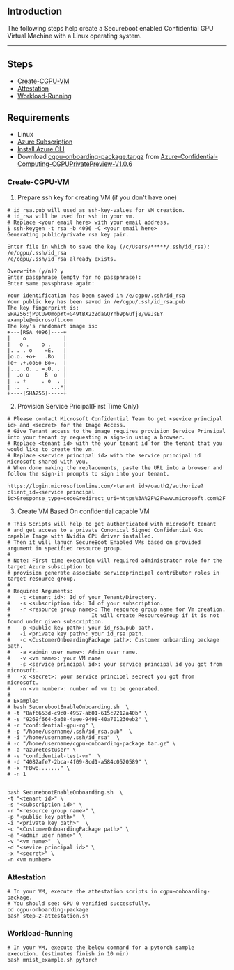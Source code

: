 ## Introduction

The following steps help create a Secureboot enabled Confidential GPU Virtual Machine with a Linux operating system.

-----------------------------------------------


## Steps

- [Create-CGPU-VM](#Create-CGPU-VM)
- [Attestation](#Attestation)
- [Workload-Running](#Workload-Running)



## Requirements

- Linux
- [Azure Subscription](https://docs.microsoft.com/en-us/azure/cost-management-billing/manage/create-subscription)
- [Install Azure CLI](https://docs.microsoft.com/en-us/cli/azure/install-azure-cli)
- Download [cgpu-onboarding-package.tar.gz](https://github.com/Azure-Confidential-Computing/PrivatePreview/releases/download/V1.0.6/cgpu-onboarding-package.tar.gz) from [Azure-Confidential-Computing-CGPUPrivatePreview-V1.0.6](https://github.com/Azure-Confidential-Computing/PrivatePreview/releases/tag/V1.0.6)


### Create-CGPU-VM

1. Prepare ssh key for creating VM (if you don't have one)

```
# id_rsa.pub will used as ssh-key-values for VM creation.
# id_rsa will be used for ssh in your vm.
# Replace <your email here> with your email address.
$ ssh-keygen -t rsa -b 4096 -C <your email here>
Generating public/private rsa key pair.

Enter file in which to save the key (/c/Users/*****/.ssh/id_rsa): /e/cgpu/.ssh/id_rsa
/e/cgpu/.ssh/id_rsa already exists.

Overwrite (y/n)? y
Enter passphrase (empty for no passphrase):
Enter same passphrase again:

Your identification has been saved in /e/cgpu/.ssh/id_rsa
Your public key has been saved in /e/cgpu/.ssh/id_rsa.pub
The key fingerprint is:
SHA256:jPDCUwOmopYt+G49tBX2zZdaGQYnb9pGufj8/w9JsEY example@microsoft.com
The key's randomart image is:
+---[RSA 4096]----+
|    o            |
|   o .    o .    |
|. . . o    =E.   |
|o.o. +o+   .Bo   |
|o+ .+.ooSo Bo=.  |
|... .o. . =.O. . |
|  .o o     B  o  |
| .. +     . o  . |
| ..  .       ...*|
+----[SHA256]-----+
```

2. Provision Service Pricipal(First Time Only)

```
# Please contact Microsoft Confidential Team to get <sevice principal id> and <secret> for the Image Access.
# Give Tenant access to the image requires provision Service Prinsipal into your tenant by requesting a sign-in using a browser. 
# Replace <tenant id> with the your tenant id for the tenant that you would like to create the vm. 
# Replace <service principal id> with the service principal id Microsoft shared with you. 
# When done making the replacements, paste the URL into a browser and follow the sign-in prompts to sign into your tenant.

https://login.microsoftonline.com/<tenant id>/oauth2/authorize?client_id=<service principal id>&response_type=code&redirect_uri=https%3A%2F%2Fwww.microsoft.com%2F 
```

3. Create VM Based On confidential capable VM
```
# This Scripts will help to get authenticated with microsoft tenant 
# and get access to a private Cononical Signed Confidential Gpu capable Image with Nvidia GPU driver installed.
# Then it will lanucn SecureBoot Enabled VMs based on provided argument in specified resource group.
#
# Note: First time execution will required administrator role for the target Azure subsciption to
# provision generate associate serviceprincipal contributor roles in target resource group. 
#
# Required Arguments: 
#	-t <tenant id>: Id of your Tenant/Directory. 
#	-s <subscription id>: Id of your subscription. 
#	-r <resource group name>: The resource group name for Vm creation.
#                          It will create ResourceGroup if it is not found under given subscription.
#	-p <public key path>: your id_rsa.pub path. 
#	-i <private key path>: your id_rsa path. 
#	-c <CustomerOnboardingPackage path>: Customer onboarding package path.
#	-a <admin user name>: Admin user name.
#	-v <vm name>: your VM name
#	-s <service principal id>: your service principal id you got from microsoft.
#	-x <secret>: your service principal secrect you got from microsoft.
#	-n <vm number>: number of vm to be generated.
#
# Example:
# bash SecurebootEnableOnboarding.sh  \
# -t "8af6653d-c9c0-4957-ab01-615c7212a40b" \
# -s "9269f664-5a68-4aee-9498-40a701230eb2" \
# -r "confidential-gpu-rg" \
# -p "/home/username/.ssh/id_rsa.pub"  \
# -i "/home/username/.ssh/id_rsa"  \
# -c "/home/username/cgpu-onboarding-package.tar.gz" \
# -a "azuretestuser" \
# -v "confidential-test-vm"  \
# -d "4082afe7-2bca-4f09-8cd1-a584c0520589" \
# -x "FBw8......." \
# -n 1


bash SecurebootEnableOnboarding.sh  \
-t "<tenant id>" \
-s "<subscription id>" \
-r "<resource group name>" \
-p "<public key path>"  \
-i "<private key path>"  \
-c "<CustomerOnboardingPackage path>" \
-a "<admin user name>" \
-v "<vm name>"  \
-d "<sevice principal id>" \
-x "<secret>" \
-n <vm number>
```

### Attestation

```
# In your VM, execute the attestation scripts in cgpu-onboarding-package.
# You should see: GPU 0 verified successfully.
cd cgpu-onboarding-package 
bash step-2-attestation.sh
```


### Workload-Running

```
# In your VM, execute the below command for a pytorch sample execution. (estimates finish in 10 min) 
bash mnist_example.sh pytorch

```



